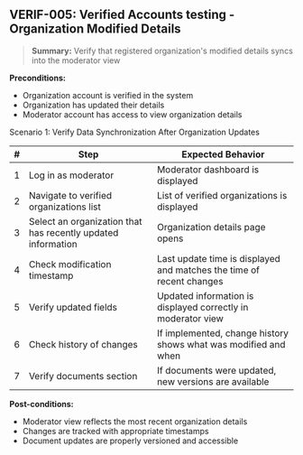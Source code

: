 ## **VERIF-005:** Verified Accounts testing - Organization Modified Details  

> **Summary:** Verify that registered organization's modified details syncs into the moderator view <br>

**Preconditions:** 
- Organization account is verified in the system
- Organization has updated their details 
- Moderator account has access to view organization details

Scenario 1: Verify Data Synchronization After Organization Updates

 | # | Step | Expected Behavior | 
 |---|------|-------------------| 
 | 1 | Log in as moderator | Moderator dashboard is displayed |
 | 2 | Navigate to verified organizations list | List of verified organizations is displayed |
 | 3 | Select an organization that has recently updated information | Organization details page opens |
 | 4 | Check modification timestamp | Last update time is displayed and matches the time of recent changes |
 | 5 | Verify updated fields | Updated information is displayed correctly in moderator view |
 | 6 | Check history of changes | If implemented, change history shows what was modified and when |
 | 7 | Verify documents section | If documents were updated, new versions are available |

**Post-conditions:**  
- Moderator view reflects the most recent organization details
- Changes are tracked with appropriate timestamps
- Document updates are properly versioned and accessible